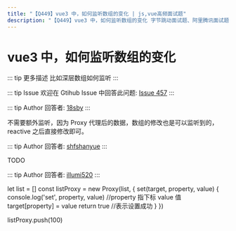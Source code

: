 ```yaml
---
title: "【Q449】vue3 中，如何监听数组的变化 | js,vue高频面试题"
description: "【Q449】vue3 中，如何监听数组的变化 字节跳动面试题、阿里腾讯面试题、美团小米面试题。"
---
```


# vue3 中，如何监听数组的变化

::: tip 更多描述
比如深层数组如何监听
:::

::: tip Issue
欢迎在 Gtihub Issue 中回答此问题: [Issue 457](https://github.com/shfshanyue/Daily-Question/issues/457)
:::

::: tip Author
回答者: [18sby](https://github.com/18sby)
:::

不需要额外监听，因为 Proxy 代理后的数据，数组的修改也是可以监听到的，reactive 之后直接修改即可。

::: tip Author
回答者: [shfshanyue](https://github.com/shfshanyue)
:::

TODO

::: tip Author
回答者: [illumi520](https://github.com/illumi520)
:::

let list = []
const listProxy = new Proxy(list, {
set(target, property, value) {
console.log('set', property, value) //property 指下标 value 值
target[property] = value
return true //表示设置成功
}
})

listProxy.push(100)
